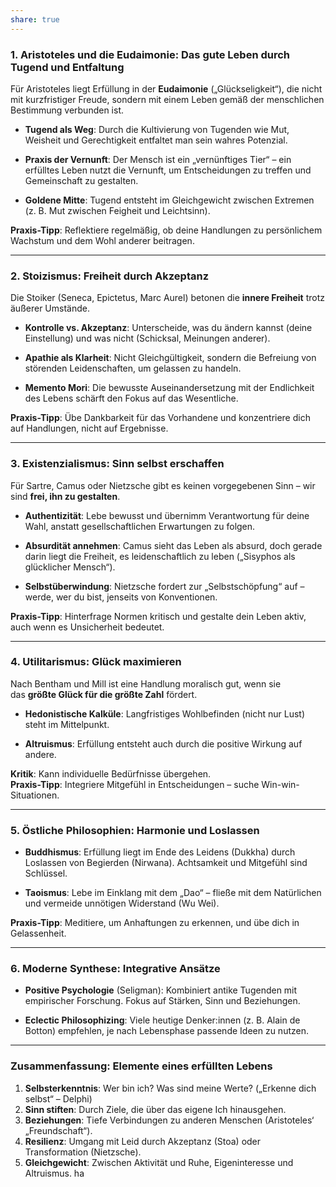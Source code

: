 ```yaml
---
share: true
---
```

### **1. Aristoteles und die Eudaimonie: Das gute Leben durch Tugend und Entfaltung**

Für Aristoteles liegt Erfüllung in der **Eudaimonie** („Glückseligkeit“), die nicht mit kurzfristiger Freude, sondern mit einem Leben gemäß der menschlichen Bestimmung verbunden ist.

- **Tugend als Weg**: Durch die Kultivierung von Tugenden wie Mut, Weisheit und Gerechtigkeit entfaltet man sein wahres Potenzial.

- **Praxis der Vernunft**: Der Mensch ist ein „vernünftiges Tier“ – ein erfülltes Leben nutzt die Vernunft, um Entscheidungen zu treffen und Gemeinschaft zu gestalten.

- **Goldene Mitte**: Tugend entsteht im Gleichgewicht zwischen Extremen (z. B. Mut zwischen Feigheit und Leichtsinn).


**Praxis-Tipp**: Reflektiere regelmäßig, ob deine Handlungen zu persönlichem Wachstum und dem Wohl anderer beitragen.

---

### **2. Stoizismus: Freiheit durch Akzeptanz**

Die Stoiker (Seneca, Epictetus, Marc Aurel) betonen die **innere Freiheit** trotz äußerer Umstände.

- **Kontrolle vs. Akzeptanz**: Unterscheide, was du ändern kannst (deine Einstellung) und was nicht (Schicksal, Meinungen anderer).

- **Apathie als Klarheit**: Nicht Gleichgültigkeit, sondern die Befreiung von störenden Leidenschaften, um gelassen zu handeln.

- **Memento Mori**: Die bewusste Auseinandersetzung mit der Endlichkeit des Lebens schärft den Fokus auf das Wesentliche.


**Praxis-Tipp**: Übe Dankbarkeit für das Vorhandene und konzentriere dich auf Handlungen, nicht auf Ergebnisse.

---

### **3. Existenzialismus: Sinn selbst erschaffen**

Für Sartre, Camus oder Nietzsche gibt es keinen vorgegebenen Sinn – wir sind **frei, ihn zu gestalten**.

- **Authentizität**: Lebe bewusst und übernimm Verantwortung für deine Wahl, anstatt gesellschaftlichen Erwartungen zu folgen.

- **Absurdität annehmen**: Camus sieht das Leben als absurd, doch gerade darin liegt die Freiheit, es leidenschaftlich zu leben („Sisyphos als glücklicher Mensch“).

- **Selbstüberwindung**: Nietzsche fordert zur „Selbstschöpfung“ auf – werde, wer du bist, jenseits von Konventionen.


**Praxis-Tipp**: Hinterfrage Normen kritisch und gestalte dein Leben aktiv, auch wenn es Unsicherheit bedeutet.

---

### **4. Utilitarismus: Glück maximieren**

Nach Bentham und Mill ist eine Handlung moralisch gut, wenn sie das **größte Glück für die größte Zahl** fördert.

- **Hedonistische Kalküle**: Langfristiges Wohlbefinden (nicht nur Lust) steht im Mittelpunkt.

- **Altruismus**: Erfüllung entsteht auch durch die positive Wirkung auf andere.


**Kritik**: Kann individuelle Bedürfnisse übergehen.  
**Praxis-Tipp**: Integriere Mitgefühl in Entscheidungen – suche Win-win-Situationen.

---

### **5. Östliche Philosophien: Harmonie und Loslassen**

- **Buddhismus**: Erfüllung liegt im Ende des Leidens (Dukkha) durch Loslassen von Begierden (Nirwana). Achtsamkeit und Mitgefühl sind Schlüssel.

- **Taoismus**: Lebe im Einklang mit dem „Dao“ – fließe mit dem Natürlichen und vermeide unnötigen Widerstand (Wu Wei).


**Praxis-Tipp**: Meditiere, um Anhaftungen zu erkennen, und übe dich in Gelassenheit.

---

### **6. Moderne Synthese: Integrative Ansätze**

- **Positive Psychologie** (Seligman): Kombiniert antike Tugenden mit empirischer Forschung. Fokus auf Stärken, Sinn und Beziehungen.

- **Eclectic Philosophizing**: Viele heutige Denker:innen (z. B. Alain de Botton) empfehlen, je nach Lebensphase passende Ideen zu nutzen.


---

### **Zusammenfassung: Elemente eines erfüllten Lebens**

1. **Selbsterkenntnis**: Wer bin ich? Was sind meine Werte? („Erkenne dich selbst“ – Delphi)
2. **Sinn stiften**: Durch Ziele, die über das eigene Ich hinausgehen.
3. **Beziehungen**: Tiefe Verbindungen zu anderen Menschen (Aristoteles‘ „Freundschaft“).
4. **Resilienz**: Umgang mit Leid durch Akzeptanz (Stoa) oder Transformation (Nietzsche).
5. **Gleichgewicht**: Zwischen Aktivität und Ruhe, Eigeninteresse und Altruismus.
ha
